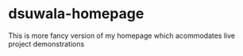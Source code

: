# dsuwala-homepage
This is more fancy version of my homepage which acommodates live project demonstrations
